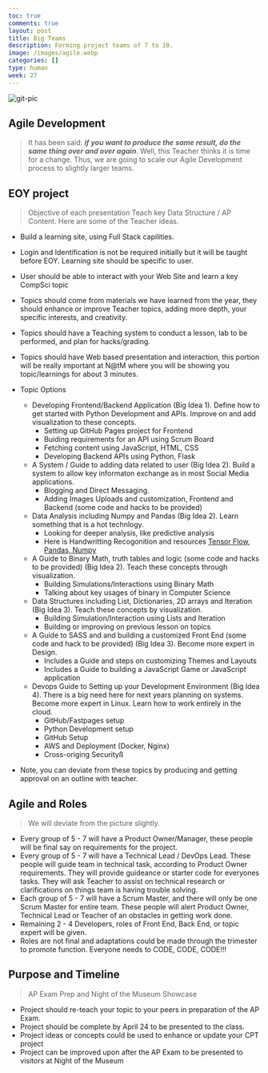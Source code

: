 ```yaml
---
toc: true
comments: true
layout: post
title: Big Teams
description: Forming project teams of 7 to 10.
image: /images/agile.webp
categories: []
type: human
week: 27
---
```


![git-pic]({{site.baseurl}}/images/agile.webp)

## Agile Development
> It has been said: ***if you want to produce the same result, do the same thing over and over again***.  Well, this Teacher thinks it is time for a change.   Thus, we are going to scale our Agile Development process to slightly larger teams.

## EOY project
> Objective of each presentation Teach key Data Structure / AP Content.  Here are some of the Teacher ideas.
- Build a learning site, using Full Stack capilities.  
- Login and Identification is not be required initially but it will be taught before EOY.  Learning site should be specific to user.
- User should be able to interact with your Web Site and learn a key CompSci topic
- Topics should come from materials we have learned from the year, they should enhance or improve Teacher topics, adding more depth, your specific interests, and creativity.
- Topics should have a Teaching system to conduct a lesson, lab to be performed, and plan for hacks/grading.
- Topics should have Web based presentation and interaction, this portion will be really important at N@tM where you will be showing you topic/learnings for about 3 minutes.
- Topic Options
     - Developing Frontend/Backend Application (Big Idea 1).  Define how to get started with Python Development and APIs.  Improve on and add visualization to these concepts.
         - Setting up GitHub Pages project for Frontend
         - Buiding requirements for an API using Scrum Board
         - Fetching content using JavaScript, HTML, CSS
         - Developing Backend APIs using Python, Flask
     - A System / Guide to adding data related to user (Big Idea 2).  Build a system to allow key informaton exchange as in most Social Media applications.
         - Blogging and Direct Messaging.
         - Adding Images Uploads and customization, Frontend and Backend (some code and hacks to be provided) 
     - Data Analysis including Numpy and Pandas (Big Idea 2).  Learn something that is a hot technlogy.
         - Looking for deeper analysis, like predictive analysis
         - Here is Handwritting Recogonition and resources [Tensor Flow, Pandas, Numpy](https://nighthawkcoders.github.io/APCSP/2023/03/18/PBL-neural.html)
     - A Guide to Binary Math, truth tables and logic (some code and hacks to be provided) (Big Idea 2). Teach these concepts through visualization.
         - Building Simulations/Interactions using Binary Math
         - Talking about key usages of binary in Computer Science
     - Data Structures including List, Dictionaries, 2D arrays and Iteration (Big Idea 3). Teach these concepts by visualization.
         - Building Simulation/Interaction using Lists and Iteration
         - Building or improving on previous lesson on topics
     - A Guide to SASS and and building a customized Front End (some code and hack to be provided) (Big Idea 3).  Become more expert in Design.
        - Includes a Guide and steps on customizing Themes and Layouts
        - Includes a Guide to building a JavaScript Game or JavaScript application
     - Devops Guide to Setting up your Development Environment (Big Idea 4).  There is a big need here for next years planning on systems.  Become more expert in Linux.  Learn how to work entirely in the cloud.
        - GitHub/Fastpages setup
        - Python Development setup
        - GitHub Setup
        - AWS and Deployment (Docker, Nginx)
        - Cross-origing Securityß

- Note, you can deviate from these topics by producing and getting approval on an outline with teacher.

##  Agile and Roles
> We will deviate from the picture slightly.
- Every group of 5 - 7 will have a Product Owner/Manager, these people will be final say on requirements for the project.
- Every group of 5 - 7 will have a Technical Lead / DevOps Lead.  These people will guide team in technical task, according to Product Owner requirements.  They will provide guideance or starter code for everyones tasks.  They will ask Teacher to assist on technical research or clarifications on things team is having trouble solving.
- Each group of 5 - 7 will have a Scrum Master, and there will only be one Scrum Master for entire team.  These people will alert Product Owner, Technical Lead or Teacher of an obstacles in getting work done.  
- Remaining 2 - 4 Developers, roles of Front End, Back End, or topic expert will be given.
- Roles are not final and adaptations could be made through the trimester to promote function.  Everyone needs to CODE, CODE, CODE!!!

## Purpose and Timeline
> AP Exam Prep and Night of the Museum Showcase
- Project should re-teach your topic to your peers in preparation of the AP Exam. 
- Project should be complete by April 24 to be presented to the class.
- Project ideas or concepts could be used to enhance or update your CPT project
- Project can be improved upon after the AP Exam to be presented to visitors at Night of the Museum